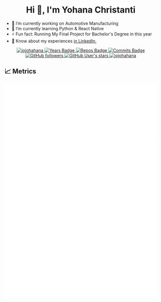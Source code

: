 <h1 align="center"> Hi 👋, I'm Yohana Christanti</h1>

- 🔭 I’m currently working on Automotive Manufacturing
- 🌱 I’m currently learning Python & React Native
- ⚡ Fun fact: Running My Final Project for Bachelor's Degree in this year
- 📄 Know about my experiences [in LinkedIn.](https://www.linkedin.com/in/yohanabchristanti/) 


<p align="center">
    <a href="https://github.com/jojohahana/" target="_blank">
        <img src="https://komarev.com/ghpvc/?username=jojohahana&label=Profile%20views&color=690000&style=flat-square" alt="jojohahana"/>
    </a>
    <a href="https://badges.pufler.dev" target="_blank">
        <img src="https://badges.pufler.dev/years/jojohahana?style=flat-square&color=690000" alt="Years Badge"/>
    </a>
    <a href="https://badges.pufler.dev" target="_blank">
        <img src="https://badges.pufler.dev/repos/jojohahana?style=flat-square&color=690000" alt="Repos Badge"/>
    </a>
    <a href="https://badges.pufler.dev" target="_blank">
        <img src="https://badges.pufler.dev/commits/monthly/jojohahana?style=flat-square&color=690000" alt="Commits Badge"/>
    </a>
    <a href="https://badges.pufler.dev" target="_blank">
        <img src="https://img.shields.io/github/followers/jojohahana?style=social" alt="GitHub followers"/>
    </a>
    <a href="https://badges.pufler.dev" target="_blank">
        <img src="https://img.shields.io/github/stars/jojohahana?affiliations=OWNER%2CCOLLABORATOR&style=social" alt="GitHub User's stars"/>
    </a>
    <a href="https://github.com/jojohahana/" target="_blank">
        <img src="https://img.shields.io/badge/isAwesome-true-blue?style=flat-square&color=690000" alt="jojohahana"/>
    </a>
</p>

## 📈 Metrics

<p align="center">
    <img src="metrics.plugin.languages.details.svg" alt="Metrics"/>
    <img src="metrics.plugin.calendar.svg" alt="Metrics"/>
</p>